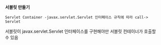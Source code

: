 **서블릿 만들기**
```
Servlet Container -javax.servlet.Servlet 인터페이스 규칙에 따라 call-> Servlet
```
서블릿이 javax.servlet.Servlet 인터페이스를 구현해야만 서블릿 컨테이너가 호출할 수 있음

<br>

